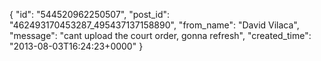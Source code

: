  {
   "id": "544520962250507",
   "post_id": "462493170453287_495437137158890",
   "from_name": "David Vilaca",
   "message": "cant upload the court order, gonna refresh",
   "created_time": "2013-08-03T16:24:23+0000"
 }
